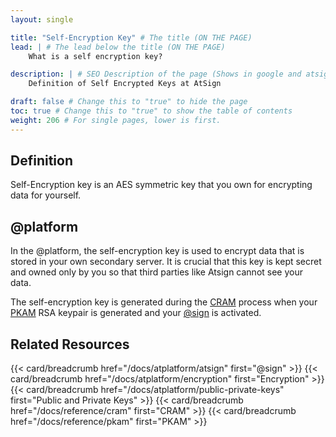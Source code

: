 ```yaml
---
layout: single

title: "Self-Encryption Key" # The title (ON THE PAGE)
lead: | # The lead below the title (ON THE PAGE)
    What is a self encryption key?

description: | # SEO Description of the page (Shows in google and atsign.dev search)
    Definition of Self Encrypted Keys at AtSign

draft: false # Change this to "true" to hide the page
toc: true # Change this to "true" to show the table of contents
weight: 206 # For single pages, lower is first.
---
```


## Definition

Self-Encryption key is an AES symmetric key that you own for encrypting data for yourself.

## @platform

In the @platform, the self-encryption key is used to encrypt data that is stored in your own secondary server. It is crucial that this key is kept secret and owned only by you so that third parties like Atsign cannot see your data. 

The self-encryption key is generated during the [CRAM](/docs/reference/cram) process when your [PKAM](/docs/reference/pkam) RSA keypair is generated and your [@sign](/docs/reference/atsign) is activated.

## Related Resources
{{< card/breadcrumb href="/docs/atplatform/atsign" first="@sign" >}}
{{< card/breadcrumb href="/docs/atplatform/encryption" first="Encryption" >}}
{{< card/breadcrumb href="/docs/atplatform/public-private-keys" first="Public and Private Keys" >}}
{{< card/breadcrumb href="/docs/reference/cram" first="CRAM" >}}
{{< card/breadcrumb href="/docs/reference/pkam" first="PKAM" >}}
